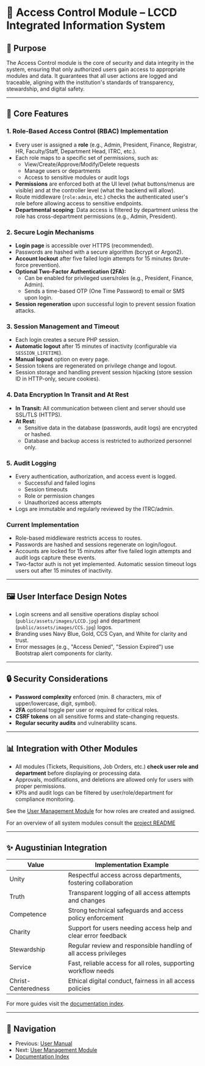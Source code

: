 # 🔐 Access Control Module – LCCD Integrated Information System

## 🎯 Purpose

The Access Control module is the core of security and data integrity in the system, ensuring that only authorized users gain access to appropriate modules and data. It guarantees that all user actions are logged and traceable, aligning with the institution's standards of transparency, stewardship, and digital safety.

---

## 🧩 Core Features

### 1. Role-Based Access Control (RBAC) Implementation
- Every user is assigned a **role** (e.g., Admin, President, Finance, Registrar, HR, Faculty/Staff, Department Head, ITRC, etc.).
- Each role maps to a specific set of permissions, such as:
  - View/Create/Approve/Modify/Delete requests
  - Manage users or departments
  - Access to sensitive modules or audit logs
- **Permissions** are enforced both at the UI level (what buttons/menus are visible) and at the controller level (what the backend will allow).
- Route middleware (`role:admin`, etc.) checks the authenticated user's role before allowing access to sensitive endpoints.
- **Departmental scoping**: Data access is filtered by department unless the role has cross-department permissions (e.g., Admin, President).

### 2. Secure Login Mechanisms
- **Login page** is accessible over HTTPS (recommended).
- Passwords are hashed with a secure algorithm (bcrypt or Argon2).
- **Account lockout** after five failed login attempts for 15 minutes (brute-force prevention).
- **Optional Two-Factor Authentication (2FA):**
  - Can be enabled for privileged users/roles (e.g., President, Finance, Admin).
  - Sends a time-based OTP (One Time Password) to email or SMS upon login.
- **Session regeneration** upon successful login to prevent session fixation attacks.

### 3. Session Management and Timeout
- Each login creates a secure PHP session.
- **Automatic logout** after 15 minutes of inactivity (configurable via `SESSION_LIFETIME`).
- **Manual logout** option on every page.
- Session tokens are regenerated on privilege change and logout.
- Session storage and handling prevent session hijacking (store session ID in HTTP-only, secure cookies).

### 4. Data Encryption In Transit and At Rest
- **In Transit:** All communication between client and server should use SSL/TLS (HTTPS).
- **At Rest:**
  - Sensitive data in the database (passwords, audit logs) are encrypted or hashed.
  - Database and backup access is restricted to authorized personnel only.

### 5. Audit Logging
- Every authentication, authorization, and access event is logged.
  - Successful and failed logins
  - Session timeouts
  - Role or permission changes
  - Unauthorized access attempts
- Logs are immutable and regularly reviewed by the ITRC/admin.
### Current Implementation
- Role-based middleware restricts access to routes.
- Passwords are hashed and sessions regenerate on login/logout.
- Accounts are locked for 15 minutes after five failed login attempts and audit logs capture these events.
- Two-factor auth is not yet implemented. Automatic session timeout logs users out after 15 minutes of inactivity.

---

## 🖼️ User Interface Design Notes

- Login screens and all sensitive operations display school (`public/assets/images/LCCD.jpg`) and department (`public/assets/images/CCS.jpg`) logos.
- Branding uses Navy Blue, Gold, CCS Cyan, and White for clarity and trust.
- Error messages (e.g., "Access Denied", "Session Expired") use Bootstrap alert components for clarity.

---

## 🔒 Security Considerations

- **Password complexity** enforced (min. 8 characters, mix of upper/lowercase, digit, symbol).
- **2FA** optional toggle per user or required for critical roles.
- **CSRF tokens** on all sensitive forms and state-changing requests.
- **Regular security audits** and vulnerability scans.

---

## 📊 Integration with Other Modules

- All modules (Tickets, Requisitions, Job Orders, etc.) **check user role and department** before displaying or processing data.
- Approvals, modifications, and deletions are allowed only for users with proper permissions.
- KPIs and audit logs can be filtered by user/role/department for compliance monitoring.

See the [User Management Module](user.md) for how roles are created and assigned.

For an overview of all system modules consult the [project README](../README.md)

---

## ✨ Augustinian Integration

| Value           | Implementation Example                                             |
|-----------------|-------------------------------------------------------------------|
| Unity           | Respectful access across departments, fostering collaboration      |
| Truth           | Transparent logging of all access attempts and changes             |
| Competence      | Strong technical safeguards and access policy enforcement          |
| Charity         | Support for users needing access help and clear error feedback     |
| Stewardship     | Regular review and responsible handling of all access privileges   |
| Service         | Fast, reliable access for all roles, supporting workflow needs     |
| Christ-Centeredness | Ethical digital conduct, fairness in all access policies       |

For more guides visit the [documentation index](README.md).

---

## 🚀 Navigation

- Previous: [User Manual](user_manual.md)
- Next: [User Management Module](user.md)
- [Documentation Index](README.md)

